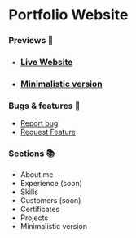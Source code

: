 # Portfolio Website

### Previews 👀

- ### [Live Website](https://velimirpaleksic.github.io/portfolio/)
- ### [Minimalistic version](https://velimirpaleksic.github.io/portfolio/minimalistic)

### Bugs & features 🧩
- [Report bug](https://github.com/velimirpaleksic/portfolio/issues)
- [Request Feature](https://github.com/velimirpaleksic/portfolio/issues)

### Sections 📚
- About me
- Experience (soon)
- Skills
- Customers (soon)
- Certificates
- Projects
- Minimalistic version